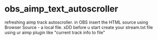 # obs_aimp_text_autoscroller
refreshing aimp track autoscroller.
in OBS insert the HTML source using Browser Source - a local file. xDD
before u start create your stream.txt file using ur aimp plugin like "current track info to file"
